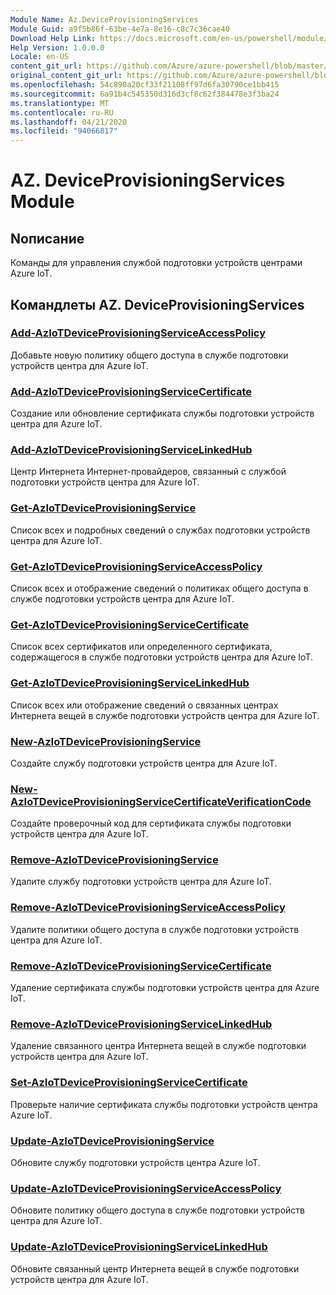 ```yaml
---
Module Name: Az.DeviceProvisioningServices
Module Guid: a9f5b86f-63be-4e7a-8e16-c8c7c36cae40
Download Help Link: https://docs.microsoft.com/en-us/powershell/module/az.deviceprovisioningservices
Help Version: 1.0.0.0
Locale: en-US
content_git_url: https://github.com/Azure/azure-powershell/blob/master/src/DeviceProvisioningServices/DeviceProvisioningServices/help/Az.DeviceProvisioningServices.md
original_content_git_url: https://github.com/Azure/azure-powershell/blob/master/src/DeviceProvisioningServices/DeviceProvisioningServices/help/Az.DeviceProvisioningServices.md
ms.openlocfilehash: 54c890a20cf33f21108ff97d6fa30790ce1bb415
ms.sourcegitcommit: 6a91b4c545350d316d3cf8c62f384478e3f3ba24
ms.translationtype: MT
ms.contentlocale: ru-RU
ms.lasthandoff: 04/21/2020
ms.locfileid: "94066817"
---
```

# AZ. DeviceProvisioningServices Module
## Nописание
Команды для управления службой подготовки устройств центрами Azure IoT.

## Командлеты AZ. DeviceProvisioningServices
### [Add-AzIoTDeviceProvisioningServiceAccessPolicy](Add-AzIoTDeviceProvisioningServiceAccessPolicy.md)
Добавьте новую политику общего доступа в службе подготовки устройств центра для Azure IoT.

### [Add-AzIoTDeviceProvisioningServiceCertificate](Add-AzIoTDeviceProvisioningServiceCertificate.md)
Создание или обновление сертификата службы подготовки устройств центра для Azure IoT.

### [Add-AzIoTDeviceProvisioningServiceLinkedHub](Add-AzIoTDeviceProvisioningServiceLinkedHub.md)
Центр Интернета Интернет-провайдеров, связанный с службой подготовки устройств центра для Azure IoT.

### [Get-AzIoTDeviceProvisioningService](Get-AzIoTDeviceProvisioningService.md)
Список всех и подробных сведений о службах подготовки устройств центра для Azure IoT.

### [Get-AzIoTDeviceProvisioningServiceAccessPolicy](Get-AzIoTDeviceProvisioningServiceAccessPolicy.md)
Список всех и отображение сведений о политиках общего доступа в службе подготовки устройств центра для Azure IoT.

### [Get-AzIoTDeviceProvisioningServiceCertificate](Get-AzIoTDeviceProvisioningServiceCertificate.md)
Список всех сертификатов или определенного сертификата, содержащегося в службе подготовки устройств центра для Azure IoT.

### [Get-AzIoTDeviceProvisioningServiceLinkedHub](Get-AzIoTDeviceProvisioningServiceLinkedHub.md)
Список всех или отображение сведений о связанных центрах Интернета вещей в службе подготовки устройств центра для Azure IoT.

### [New-AzIoTDeviceProvisioningService](New-AzIoTDeviceProvisioningService.md)
Создайте службу подготовки устройств центра для Azure IoT.

### [New-AzIoTDeviceProvisioningServiceCertificateVerificationCode](New-AzIoTDeviceProvisioningServiceCertificateVerificationCode.md)
Создайте проверочный код для сертификата службы подготовки устройств центра для Azure IoT.

### [Remove-AzIoTDeviceProvisioningService](Remove-AzIoTDeviceProvisioningService.md)
Удалите службу подготовки устройств центра для Azure IoT.

### [Remove-AzIoTDeviceProvisioningServiceAccessPolicy](Remove-AzIoTDeviceProvisioningServiceAccessPolicy.md)
Удалите политики общего доступа в службе подготовки устройств центра для Azure IoT.

### [Remove-AzIoTDeviceProvisioningServiceCertificate](Remove-AzIoTDeviceProvisioningServiceCertificate.md)
Удаление сертификата службы подготовки устройств центра для Azure IoT.

### [Remove-AzIoTDeviceProvisioningServiceLinkedHub](Remove-AzIoTDeviceProvisioningServiceLinkedHub.md)
Удаление связанного центра Интернета вещей в службе подготовки устройств центра для Azure IoT.

### [Set-AzIoTDeviceProvisioningServiceCertificate](Set-AzIoTDeviceProvisioningServiceCertificate.md)
Проверьте наличие сертификата службы подготовки устройств центра Azure IoT.

### [Update-AzIoTDeviceProvisioningService](Update-AzIoTDeviceProvisioningService.md)
Обновите службу подготовки устройств центра Azure IoT.

### [Update-AzIoTDeviceProvisioningServiceAccessPolicy](Update-AzIoTDeviceProvisioningServiceAccessPolicy.md)
Обновите политику общего доступа в службе подготовки устройств центра для Azure IoT.

### [Update-AzIoTDeviceProvisioningServiceLinkedHub](Update-AzIoTDeviceProvisioningServiceLinkedHub.md)
Обновите связанный центр Интернета вещей в службе подготовки устройств центра для Azure IoT.

